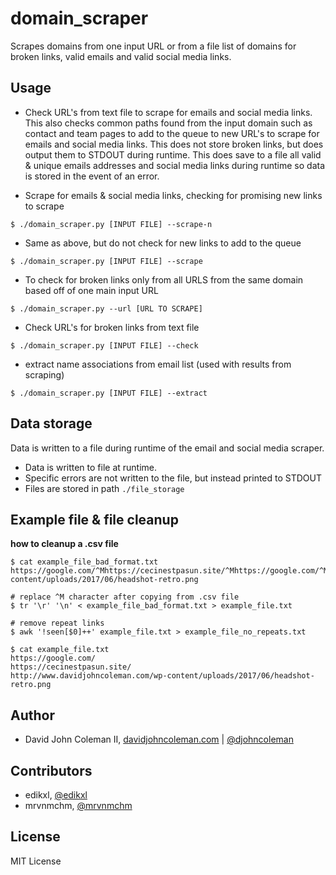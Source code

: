 # domain_scraper

Scrapes domains from one input URL or from a file list of domains for broken links,
valid emails and valid social media links.

## Usage

*  Check URL's from text file to scrape for emails and social media links. This also
  checks common paths found from the input domain such as contact and team pages to add
  to the queue to new URL's to scrape for emails and social media links. This
  does not store broken links, but does output them to STDOUT during runtime. This
  does save to a file all valid & unique emails addresses and social media links
  during runtime so data is stored in the event of an error.

*  Scrape for emails & social media links, checking for promising new links to scrape

```shell
$ ./domain_scraper.py [INPUT FILE] --scrape-n
```

*  Same as above, but do not check for new links to add to the queue

```shell
$ ./domain_scraper.py [INPUT FILE] --scrape
```

*  To check for broken links only from all URLS from the same domain based off of one main input URL

```shell
$ ./domain_scraper.py --url [URL TO SCRAPE]
```

*  Check URL's for broken links from text file

```shell
$ ./domain_scraper.py [INPUT FILE] --check
```

*  extract name associations from email list (used with results from scraping)

```shell
$ ./domain_scraper.py [INPUT FILE] --extract
```

## Data storage

Data is written to a file during runtime of the email and social media scraper.

* Data is written to file at runtime.
* Specific errors are not written to the file, but instead printed to STDOUT
* Files are stored in path `./file_storage`

## Example file & file cleanup

__how to cleanup a .csv file__

```shell
$ cat example_file_bad_format.txt
https://google.com/^Mhttps://cecinestpasun.site/^Mhttps://google.com/^Mhttp://www.davidjohncoleman.com/wp-content/uploads/2017/06/headshot-retro.png

# replace ^M character after copying from .csv file
$ tr '\r' '\n' < example_file_bad_format.txt > example_file.txt

# remove repeat links
$ awk '!seen[$0]++' example_file.txt > example_file_no_repeats.txt

$ cat example_file.txt
https://google.com/
https://cecinestpasun.site/
http://www.davidjohncoleman.com/wp-content/uploads/2017/06/headshot-retro.png
```

## Author

*  David John Coleman II, [davidjohncoleman.com](http://www.davidjohncoleman.com/)
| [@djohncoleman](https://twitter.com/djohncoleman)

## Contributors

*  edikxl, [@edikxl](https://github.com/edikxl)
*  mrvnmchm, [@mrvnmchm](https://github.com/mrvnmchm)

## License

MIT License
